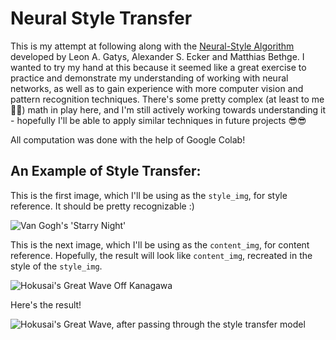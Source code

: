 # Neural Style Transfer 

This is my attempt at following along with the [Neural-Style Algorithm](https://arxiv.org/abs/1508.06576) developed by Leon A. Gatys, Alexander S. Ecker and Matthias Bethge. 
I wanted to try my hand at this because it seemed like a great exercise to practice and demonstrate my understanding of working with neural networks, as well as to gain experience
with more computer vision and pattern recognition techniques. There's some pretty complex (at least to me 😵‍💫) math in play here, and I'm still actively working towards understanding
it - hopefully I'll be able to apply similar techniques in future projects 😎😎

All computation was done with the help of Google Colab!

## An Example of Style Transfer:

This is the first image, which I'll be using as the `style_img`, for style reference.
It should be pretty recognizable :)

![Van Gogh's 'Starry Night'](https://github.com/davidjyang/neural_style_transfer/assets/78115200/72a69713-9d11-45c8-8594-a80e3201cc01)

This is the next image, which I'll be using as the `content_img`, for content reference. Hopefully, the result will look like `content_img`, recreated in the style
of the `style_img`. 

![Hokusai's Great Wave Off Kanagawa](https://github.com/davidjyang/neural_style_transfer/assets/78115200/8873b878-4f6f-43dd-bf8b-ad0f13c605b4)

Here's the result!

![Hokusai's Great Wave, after passing through the style transfer model](https://github.com/davidjyang/neural_style_transfer/assets/78115200/dd460703-6cf3-42fb-b829-02ed1b62f706)





